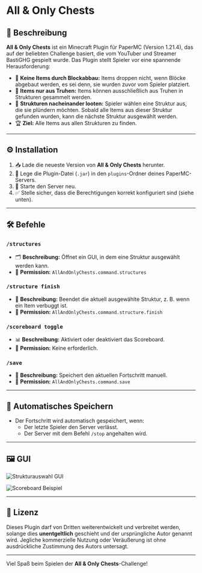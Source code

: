 # All & Only Chests

## 📝 Beschreibung
**All & Only Chests** ist ein Minecraft Plugin für PaperMC (Version 1.21.4), das auf der beliebten Challenge basiert, die vom YouTuber und Streamer BastiGHG gespielt wurde. Das Plugin stellt Spieler vor eine spannende Herausforderung:

- 🔨 **Keine Items durch Blockabbau:** Items droppen nicht, wenn Blöcke abgebaut werden, es sei denn, sie wurden zuvor vom Spieler platziert.
- 🎒 **Items nur aus Truhen:** Items können ausschließlich aus Truhen in Strukturen gesammelt werden.
- 🏰 **Strukturen nacheinander looten:** Spieler wählen eine Struktur aus, die sie plündern möchten. Sobald alle Items aus dieser Struktur gefunden wurden, kann die nächste Struktur ausgewählt werden.
- 🏆 **Ziel:** Alle Items aus allen Strukturen zu finden.

---

## ⚙️ Installation
1. 📥 Lade die neueste Version von **All & Only Chests** herunter.
2. 📂 Lege die Plugin-Datei (`.jar`) in den `plugins`-Ordner deines PaperMC-Servers.
3. 🔄 Starte den Server neu.
4. ✅ Stelle sicher, dass die Berechtigungen korrekt konfiguriert sind (siehe unten).

---

## 🛠️ Befehle

### `/structures`
- 🗂️ **Beschreibung:** Öffnet ein GUI, in dem eine Struktur ausgewählt werden kann.
- 🔑 **Permission:** `AllAndOnlyChests.command.structures`

### `/structure finish`
- 🛑 **Beschreibung:** Beendet die aktuell ausgewählte Struktur, z. B. wenn ein Item verbuggt ist.
- 🔑 **Permission:** `AllAndOnlyChests.command.structure.finish`

### `/scoreboard toggle`
- 📊 **Beschreibung:** Aktiviert oder deaktiviert das Scoreboard.
- 🚫 **Permission:** Keine erforderlich.

### `/save`
- 💾 **Beschreibung:** Speichert den aktuellen Fortschritt manuell.
- 🔑 **Permission:** `AllAndOnlyChests.command.save`

---

## 🔄 Automatisches Speichern
- Der Fortschritt wird automatisch gespeichert, wenn:
  - Der letzte Spieler den Server verlässt.
  - Der Server mit dem Befehl `/stop` angehalten wird.

---

## 🖼️ GUI

![Strukturauswahl GUI](path/to/your/first-image.png)

![Scoreboard Beispiel](path/to/your/second-image.png)

---

## 📜 Lizenz
Dieses Plugin darf von Dritten weiterentwickelt und verbreitet werden, solange dies **unentgeltlich** geschieht und der ursprüngliche Autor genannt wird. Jegliche kommerzielle Nutzung oder Veräußerung ist ohne ausdrückliche Zustimmung des Autors untersagt.

---

Viel Spaß beim Spielen der **All & Only Chests**-Challenge!

